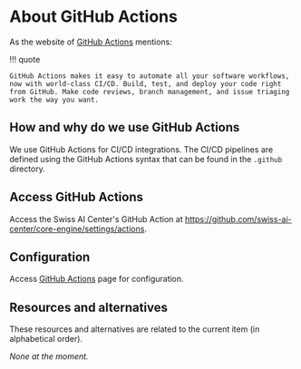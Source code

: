 # About GitHub Actions

As the website of [GitHub Actions](https://github.com/features/actions) mentions:

!!! quote

    GitHub Actions makes it easy to automate all your software workflows, now with world-class CI/CD. Build, test, and deploy your code right from GitHub. Make code reviews, branch management, and issue triaging work the way you want.

## How and why do we use GitHub Actions

We use GitHub Actions for CI/CD integrations. The CI/CD pipelines are defined using the GitHub Actions syntax that can be found in the `.github` directory.

## Access GitHub Actions

Access the Swiss AI Center's GitHub Action at <https://github.com/swiss-ai-center/core-engine/settings/actions>.

## Configuration

Access [GitHub Actions](https://github.com/swiss-ai-center/core-engine/settings/actions) page for configuration.

## Resources and alternatives

These resources and alternatives are related to the current item (in alphabetical order).

_None at the moment._
